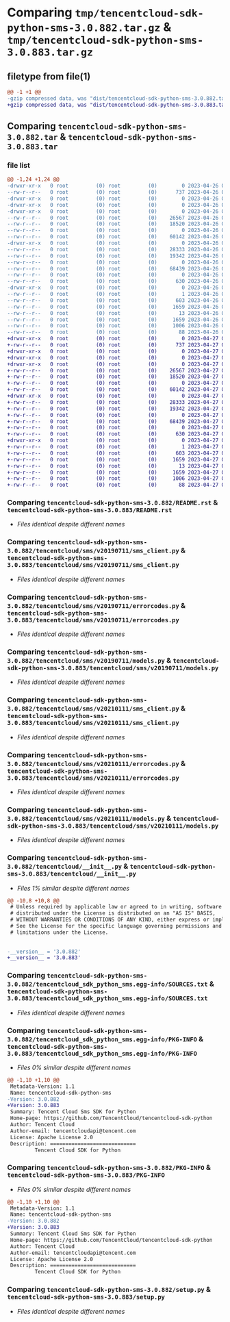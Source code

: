 # Comparing `tmp/tencentcloud-sdk-python-sms-3.0.882.tar.gz` & `tmp/tencentcloud-sdk-python-sms-3.0.883.tar.gz`

## filetype from file(1)

```diff
@@ -1 +1 @@
-gzip compressed data, was "dist/tencentcloud-sdk-python-sms-3.0.882.tar", last modified: Wed Apr 26 03:45:01 2023, max compression
+gzip compressed data, was "dist/tencentcloud-sdk-python-sms-3.0.883.tar", last modified: Thu Apr 27 00:47:34 2023, max compression
```

## Comparing `tencentcloud-sdk-python-sms-3.0.882.tar` & `tencentcloud-sdk-python-sms-3.0.883.tar`

### file list

```diff
@@ -1,24 +1,24 @@
-drwxr-xr-x   0 root         (0) root         (0)        0 2023-04-26 03:45:01.000000 tencentcloud-sdk-python-sms-3.0.882/
--rw-r--r--   0 root         (0) root         (0)      737 2023-04-26 03:45:01.000000 tencentcloud-sdk-python-sms-3.0.882/README.rst
-drwxr-xr-x   0 root         (0) root         (0)        0 2023-04-26 03:45:01.000000 tencentcloud-sdk-python-sms-3.0.882/tencentcloud/
-drwxr-xr-x   0 root         (0) root         (0)        0 2023-04-26 03:45:01.000000 tencentcloud-sdk-python-sms-3.0.882/tencentcloud/sms/
-drwxr-xr-x   0 root         (0) root         (0)        0 2023-04-26 03:45:01.000000 tencentcloud-sdk-python-sms-3.0.882/tencentcloud/sms/v20190711/
--rw-r--r--   0 root         (0) root         (0)    26567 2023-04-26 03:45:01.000000 tencentcloud-sdk-python-sms-3.0.882/tencentcloud/sms/v20190711/sms_client.py
--rw-r--r--   0 root         (0) root         (0)    18520 2023-04-26 03:45:01.000000 tencentcloud-sdk-python-sms-3.0.882/tencentcloud/sms/v20190711/errorcodes.py
--rw-r--r--   0 root         (0) root         (0)        0 2023-04-26 03:45:01.000000 tencentcloud-sdk-python-sms-3.0.882/tencentcloud/sms/v20190711/__init__.py
--rw-r--r--   0 root         (0) root         (0)    60142 2023-04-26 03:45:01.000000 tencentcloud-sdk-python-sms-3.0.882/tencentcloud/sms/v20190711/models.py
-drwxr-xr-x   0 root         (0) root         (0)        0 2023-04-26 03:45:01.000000 tencentcloud-sdk-python-sms-3.0.882/tencentcloud/sms/v20210111/
--rw-r--r--   0 root         (0) root         (0)    28333 2023-04-26 03:45:01.000000 tencentcloud-sdk-python-sms-3.0.882/tencentcloud/sms/v20210111/sms_client.py
--rw-r--r--   0 root         (0) root         (0)    19342 2023-04-26 03:45:01.000000 tencentcloud-sdk-python-sms-3.0.882/tencentcloud/sms/v20210111/errorcodes.py
--rw-r--r--   0 root         (0) root         (0)        0 2023-04-26 03:45:01.000000 tencentcloud-sdk-python-sms-3.0.882/tencentcloud/sms/v20210111/__init__.py
--rw-r--r--   0 root         (0) root         (0)    68439 2023-04-26 03:45:01.000000 tencentcloud-sdk-python-sms-3.0.882/tencentcloud/sms/v20210111/models.py
--rw-r--r--   0 root         (0) root         (0)        0 2023-04-26 03:45:01.000000 tencentcloud-sdk-python-sms-3.0.882/tencentcloud/sms/__init__.py
--rw-r--r--   0 root         (0) root         (0)      630 2023-04-26 03:45:01.000000 tencentcloud-sdk-python-sms-3.0.882/tencentcloud/__init__.py
-drwxr-xr-x   0 root         (0) root         (0)        0 2023-04-26 03:45:01.000000 tencentcloud-sdk-python-sms-3.0.882/tencentcloud_sdk_python_sms.egg-info/
--rw-r--r--   0 root         (0) root         (0)        1 2023-04-26 03:45:01.000000 tencentcloud-sdk-python-sms-3.0.882/tencentcloud_sdk_python_sms.egg-info/dependency_links.txt
--rw-r--r--   0 root         (0) root         (0)      603 2023-04-26 03:45:01.000000 tencentcloud-sdk-python-sms-3.0.882/tencentcloud_sdk_python_sms.egg-info/SOURCES.txt
--rw-r--r--   0 root         (0) root         (0)     1659 2023-04-26 03:45:01.000000 tencentcloud-sdk-python-sms-3.0.882/tencentcloud_sdk_python_sms.egg-info/PKG-INFO
--rw-r--r--   0 root         (0) root         (0)       13 2023-04-26 03:45:01.000000 tencentcloud-sdk-python-sms-3.0.882/tencentcloud_sdk_python_sms.egg-info/top_level.txt
--rw-r--r--   0 root         (0) root         (0)     1659 2023-04-26 03:45:01.000000 tencentcloud-sdk-python-sms-3.0.882/PKG-INFO
--rw-r--r--   0 root         (0) root         (0)     1006 2023-04-26 03:45:01.000000 tencentcloud-sdk-python-sms-3.0.882/setup.py
--rw-r--r--   0 root         (0) root         (0)       88 2023-04-26 03:45:01.000000 tencentcloud-sdk-python-sms-3.0.882/setup.cfg
+drwxr-xr-x   0 root         (0) root         (0)        0 2023-04-27 00:47:34.000000 tencentcloud-sdk-python-sms-3.0.883/
+-rw-r--r--   0 root         (0) root         (0)      737 2023-04-27 00:47:34.000000 tencentcloud-sdk-python-sms-3.0.883/README.rst
+drwxr-xr-x   0 root         (0) root         (0)        0 2023-04-27 00:47:34.000000 tencentcloud-sdk-python-sms-3.0.883/tencentcloud/
+drwxr-xr-x   0 root         (0) root         (0)        0 2023-04-27 00:47:34.000000 tencentcloud-sdk-python-sms-3.0.883/tencentcloud/sms/
+drwxr-xr-x   0 root         (0) root         (0)        0 2023-04-27 00:47:34.000000 tencentcloud-sdk-python-sms-3.0.883/tencentcloud/sms/v20190711/
+-rw-r--r--   0 root         (0) root         (0)    26567 2023-04-27 00:47:34.000000 tencentcloud-sdk-python-sms-3.0.883/tencentcloud/sms/v20190711/sms_client.py
+-rw-r--r--   0 root         (0) root         (0)    18520 2023-04-27 00:47:34.000000 tencentcloud-sdk-python-sms-3.0.883/tencentcloud/sms/v20190711/errorcodes.py
+-rw-r--r--   0 root         (0) root         (0)        0 2023-04-27 00:47:34.000000 tencentcloud-sdk-python-sms-3.0.883/tencentcloud/sms/v20190711/__init__.py
+-rw-r--r--   0 root         (0) root         (0)    60142 2023-04-27 00:47:34.000000 tencentcloud-sdk-python-sms-3.0.883/tencentcloud/sms/v20190711/models.py
+drwxr-xr-x   0 root         (0) root         (0)        0 2023-04-27 00:47:34.000000 tencentcloud-sdk-python-sms-3.0.883/tencentcloud/sms/v20210111/
+-rw-r--r--   0 root         (0) root         (0)    28333 2023-04-27 00:47:34.000000 tencentcloud-sdk-python-sms-3.0.883/tencentcloud/sms/v20210111/sms_client.py
+-rw-r--r--   0 root         (0) root         (0)    19342 2023-04-27 00:47:34.000000 tencentcloud-sdk-python-sms-3.0.883/tencentcloud/sms/v20210111/errorcodes.py
+-rw-r--r--   0 root         (0) root         (0)        0 2023-04-27 00:47:34.000000 tencentcloud-sdk-python-sms-3.0.883/tencentcloud/sms/v20210111/__init__.py
+-rw-r--r--   0 root         (0) root         (0)    68439 2023-04-27 00:47:34.000000 tencentcloud-sdk-python-sms-3.0.883/tencentcloud/sms/v20210111/models.py
+-rw-r--r--   0 root         (0) root         (0)        0 2023-04-27 00:47:34.000000 tencentcloud-sdk-python-sms-3.0.883/tencentcloud/sms/__init__.py
+-rw-r--r--   0 root         (0) root         (0)      630 2023-04-27 00:47:34.000000 tencentcloud-sdk-python-sms-3.0.883/tencentcloud/__init__.py
+drwxr-xr-x   0 root         (0) root         (0)        0 2023-04-27 00:47:34.000000 tencentcloud-sdk-python-sms-3.0.883/tencentcloud_sdk_python_sms.egg-info/
+-rw-r--r--   0 root         (0) root         (0)        1 2023-04-27 00:47:34.000000 tencentcloud-sdk-python-sms-3.0.883/tencentcloud_sdk_python_sms.egg-info/dependency_links.txt
+-rw-r--r--   0 root         (0) root         (0)      603 2023-04-27 00:47:34.000000 tencentcloud-sdk-python-sms-3.0.883/tencentcloud_sdk_python_sms.egg-info/SOURCES.txt
+-rw-r--r--   0 root         (0) root         (0)     1659 2023-04-27 00:47:34.000000 tencentcloud-sdk-python-sms-3.0.883/tencentcloud_sdk_python_sms.egg-info/PKG-INFO
+-rw-r--r--   0 root         (0) root         (0)       13 2023-04-27 00:47:34.000000 tencentcloud-sdk-python-sms-3.0.883/tencentcloud_sdk_python_sms.egg-info/top_level.txt
+-rw-r--r--   0 root         (0) root         (0)     1659 2023-04-27 00:47:34.000000 tencentcloud-sdk-python-sms-3.0.883/PKG-INFO
+-rw-r--r--   0 root         (0) root         (0)     1006 2023-04-27 00:47:34.000000 tencentcloud-sdk-python-sms-3.0.883/setup.py
+-rw-r--r--   0 root         (0) root         (0)       88 2023-04-27 00:47:34.000000 tencentcloud-sdk-python-sms-3.0.883/setup.cfg
```

### Comparing `tencentcloud-sdk-python-sms-3.0.882/README.rst` & `tencentcloud-sdk-python-sms-3.0.883/README.rst`

 * *Files identical despite different names*

### Comparing `tencentcloud-sdk-python-sms-3.0.882/tencentcloud/sms/v20190711/sms_client.py` & `tencentcloud-sdk-python-sms-3.0.883/tencentcloud/sms/v20190711/sms_client.py`

 * *Files identical despite different names*

### Comparing `tencentcloud-sdk-python-sms-3.0.882/tencentcloud/sms/v20190711/errorcodes.py` & `tencentcloud-sdk-python-sms-3.0.883/tencentcloud/sms/v20190711/errorcodes.py`

 * *Files identical despite different names*

### Comparing `tencentcloud-sdk-python-sms-3.0.882/tencentcloud/sms/v20190711/models.py` & `tencentcloud-sdk-python-sms-3.0.883/tencentcloud/sms/v20190711/models.py`

 * *Files identical despite different names*

### Comparing `tencentcloud-sdk-python-sms-3.0.882/tencentcloud/sms/v20210111/sms_client.py` & `tencentcloud-sdk-python-sms-3.0.883/tencentcloud/sms/v20210111/sms_client.py`

 * *Files identical despite different names*

### Comparing `tencentcloud-sdk-python-sms-3.0.882/tencentcloud/sms/v20210111/errorcodes.py` & `tencentcloud-sdk-python-sms-3.0.883/tencentcloud/sms/v20210111/errorcodes.py`

 * *Files identical despite different names*

### Comparing `tencentcloud-sdk-python-sms-3.0.882/tencentcloud/sms/v20210111/models.py` & `tencentcloud-sdk-python-sms-3.0.883/tencentcloud/sms/v20210111/models.py`

 * *Files identical despite different names*

### Comparing `tencentcloud-sdk-python-sms-3.0.882/tencentcloud/__init__.py` & `tencentcloud-sdk-python-sms-3.0.883/tencentcloud/__init__.py`

 * *Files 1% similar despite different names*

```diff
@@ -10,8 +10,8 @@
 # Unless required by applicable law or agreed to in writing, software
 # distributed under the License is distributed on an "AS IS" BASIS,
 # WITHOUT WARRANTIES OR CONDITIONS OF ANY KIND, either express or implied.
 # See the License for the specific language governing permissions and
 # limitations under the License.
 
 
-__version__ = '3.0.882'
+__version__ = '3.0.883'
```

### Comparing `tencentcloud-sdk-python-sms-3.0.882/tencentcloud_sdk_python_sms.egg-info/SOURCES.txt` & `tencentcloud-sdk-python-sms-3.0.883/tencentcloud_sdk_python_sms.egg-info/SOURCES.txt`

 * *Files identical despite different names*

### Comparing `tencentcloud-sdk-python-sms-3.0.882/tencentcloud_sdk_python_sms.egg-info/PKG-INFO` & `tencentcloud-sdk-python-sms-3.0.883/tencentcloud_sdk_python_sms.egg-info/PKG-INFO`

 * *Files 0% similar despite different names*

```diff
@@ -1,10 +1,10 @@
 Metadata-Version: 1.1
 Name: tencentcloud-sdk-python-sms
-Version: 3.0.882
+Version: 3.0.883
 Summary: Tencent Cloud Sms SDK for Python
 Home-page: https://github.com/TencentCloud/tencentcloud-sdk-python
 Author: Tencent Cloud
 Author-email: tencentcloudapi@tencent.com
 License: Apache License 2.0
 Description: ============================
         Tencent Cloud SDK for Python
```

### Comparing `tencentcloud-sdk-python-sms-3.0.882/PKG-INFO` & `tencentcloud-sdk-python-sms-3.0.883/PKG-INFO`

 * *Files 0% similar despite different names*

```diff
@@ -1,10 +1,10 @@
 Metadata-Version: 1.1
 Name: tencentcloud-sdk-python-sms
-Version: 3.0.882
+Version: 3.0.883
 Summary: Tencent Cloud Sms SDK for Python
 Home-page: https://github.com/TencentCloud/tencentcloud-sdk-python
 Author: Tencent Cloud
 Author-email: tencentcloudapi@tencent.com
 License: Apache License 2.0
 Description: ============================
         Tencent Cloud SDK for Python
```

### Comparing `tencentcloud-sdk-python-sms-3.0.882/setup.py` & `tencentcloud-sdk-python-sms-3.0.883/setup.py`

 * *Files identical despite different names*

